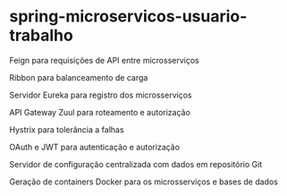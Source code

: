# spring-microservicos-usuario-trabalho

Feign para requisições de API entre microsserviços

Ribbon para balanceamento de carga

Servidor Eureka para registro dos microsserviços

API Gateway Zuul para roteamento e autorização

Hystrix para tolerância a falhas

OAuth e JWT para autenticação e autorização

Servidor de configuração centralizada com dados em repositório Git

Geração de containers Docker para os microsserviços e bases de dados
